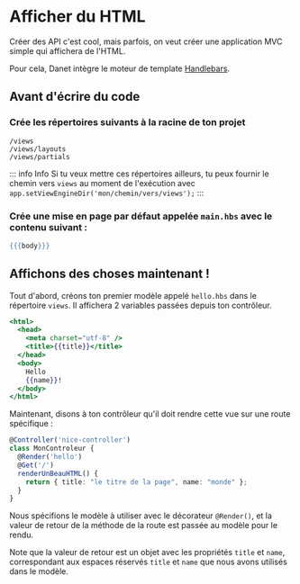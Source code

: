 # Afficher du HTML

Créer des API c'est cool, mais parfois, on veut créer une application MVC simple qui affichera de l'HTML.

Pour cela, Danet intègre le moteur de template [Handlebars](https://handlebarsjs.com/).

## Avant d'écrire du code

### Crée les répertoires suivants à la racine de ton projet

```
/views
/views/layouts
/views/partials
```

::: info Info
Si tu veux mettre ces répertoires ailleurs, tu peux fournir le chemin vers `views` au moment de l'exécution avec `app.setViewEngineDir('mon/chemin/vers/views');`
:::

### Crée une mise en page par défaut appelée `main.hbs` avec le contenu suivant :

```handlebars
{{{body}}}
```

## Affichons des choses maintenant !

Tout d'abord, créons ton premier modèle appelé `hello.hbs` dans le répertoire `views`. Il affichera 2 variables passées depuis ton contrôleur.

```handlebars
<html>
  <head>
    <meta charset="utf-8" />
    <title>{{title}}</title>
  </head>
  <body>
    Hello
    {{name}}!
  </body>
</html>
```

Maintenant, disons à ton contrôleur qu'il doit rendre cette vue sur une route spécifique :

```ts
@Controller('nice-controller')
class MonControleur {
  @Render('hello')
  @Get('/')
  renderUnBeauHTML() {
    return { title: "le titre de la page", name: "monde" };
  }
}
```

Nous spécifions le modèle à utiliser avec le décorateur `@Render()`, et la valeur de retour de la méthode de la route est passée au modèle pour le rendu.

Note que la valeur de retour est un objet avec les propriétés `title` et `name`, correspondant aux espaces réservés `title` et `name` que nous avons utilisés dans le modèle.
